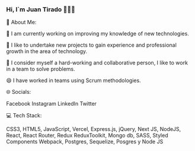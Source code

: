 ### Hi, I`m Juan Tirado 👋👨‍💻

💫 About Me:

 🔭 I am currently working on improving my knowledge of new technologies.
 
 🌱 I like to undertake new projects to gain experience and professional growth in the area of technology.
 
 🤔 I consider myself a hard-working and collaborative person, I like to work in a team to solve problems.
 
 😄 I have worked in teams using Scrum methodologies.



 🌐 Socials:
 
 Facebook Instagram LinkedIn Twitter



💻 Tech Stack:

 CSS3, HTML5, JavaScript, Vercel, Express.js, jQuery, Next JS, NodeJS, React, React Router, Redux ReduxToolkit, Mongo db, SASS, Styled Components
 Webpack, Postgres, Sequelize, Posgres y Node JS


<!--
**Juantirado17/Juantirado17** is a ✨ _special_ ✨ repository because its `README.md` (this file) appears on your GitHub profile.

Here are some ideas to get you started:

- 🔭 I’m currently working on ...
- 🌱 I’m currently learning ...
- 👯 I’m looking to collaborate on ...
- 🤔 I’m looking for help with ...
- 💬 Ask me about ...
- 📫 How to reach me: ...
- 😄 Pronouns: ...
- ⚡ Fun fact: ...
-->

